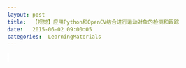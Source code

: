 ```yaml
---
layout: post
title:  【视觉】应用Python和OpenCV结合进行运动对象的检测和跟踪
date:   2015-06-02 09:00:05
categories:  LearningMaterials
---
```


![alt test](https://github.com/wbtxd2004/wbtxd2004.github.io/blob/master/images/bg_hr.png)
